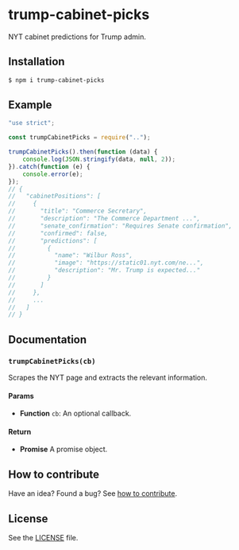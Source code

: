 
















# trump-cabinet-picks

NYT cabinet predictions for Trump admin.




## Installation

```sh
$ npm i trump-cabinet-picks
```









## Example






```js
"use strict";

const trumpCabinetPicks = require("..");

trumpCabinetPicks().then(function (data) {
    console.log(JSON.stringify(data, null, 2));
}).catch(function (e) {
    console.error(e);
});
// {
//   "cabinetPositions": [
//     {
//       "title": "Commerce Secretary",
//       "description": "The Commerce Department ...",
//       "senate_confirmation": "Requires Senate confirmation",
//       "confirmed": false,
//       "predictions": [
//         {
//           "name": "Wilbur Ross",
//           "image": "https://static01.nyt.com/ne...",
//           "description": "Mr. Trump is expected..."
//         }
//       ]
//     },
//     ...
//   ]
// }

```






## Documentation





### `trumpCabinetPicks(cb)`
Scrapes the NYT page and extracts the relevant information.

#### Params
- **Function** `cb`: An optional callback.

#### Return
- **Promise** A promise object.






## How to contribute
Have an idea? Found a bug? See [how to contribute][contributing].



## License
See the [LICENSE][license] file.


[license]: /LICENSE
[contributing]: /CONTRIBUTING.md
[docs]: /DOCUMENTATION.md
